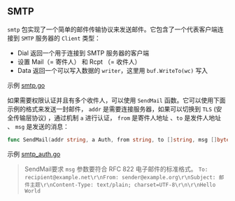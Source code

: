 ## SMTP

`smtp` 包实现了一个简单的邮件传输协议来发送邮件。它包含了一个代表客户端连接到 `SMTP` 服务器的 `Client` 类型：

- Dial 返回一个用于连接到 SMTP 服务器的客户端
- 设置 Mail（= 寄件人） 和 Rcpt （= 收件人）
- Data 返回一个可以写入数据的 `writer`，这里用 `buf.WriteTo(wc)` 写入

示例 [smtp.go](./src/smtp.go)

如果需要权限认证并且有多个收件人，可以使用 `SendMail` 函数。它可以使用下面示例的格式来发送一封邮件， `addr` 是需要连接服务器，如果可以切换到 `TLS` (安全传输层协议) ，通过机制 `a` 进行认证， `from` 是寄件人地址 、`to` 是发件人地址 、 `msg` 是发送的消息：

```go
func SendMail(addr string, a Auth, from string, to []string, msg []byte) error
```

示例 [smtp_auth.go](./src/smtp_auth.go)

> SendMail要求 `msg` 参数要符合 RFC 822 电子邮件的标准格式。 `To: recipient@example.net\r\nFrom: sender@example.org\r\nSubject: 邮件主题\r\nContent-Type: text/plain; charset=UTF-8\r\n\r\nHello World`
